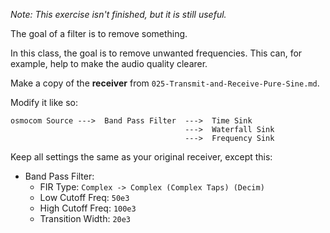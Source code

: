 _Note: This exercise isn't finished, but it is still useful._

The goal of a filter is to remove something.

In this class, the goal is to remove unwanted frequencies. This can, for example, help to make the audio quality clearer.

Make a copy of the **receiver** from `025-Transmit-and-Receive-Pure-Sine.md`.

Modify it like so:

```
osmocom Source --->  Band Pass Filter  --->  Time Sink
                                       --->  Waterfall Sink
                                       --->  Frequency Sink
```

Keep all settings the same as your original receiver, except this:

- Band Pass Filter:
  - FIR Type: `Complex -> Complex (Complex Taps) (Decim)`
  - Low Cutoff Freq: `50e3`
  - High Cutoff Freq: `100e3`
  - Transition Width: `20e3`                                       
